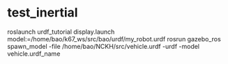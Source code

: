 # test_inertial
roslaunch urdf_tutorial display.launch model:=/home/bao/k67_ws/src/bao/urdf/my_robot.urdf
rosrun gazebo_ros spawn_model -file /home/bao/NCKH/src/vehicle.urdf -urdf -model vehicle.urdf_name
